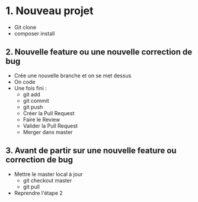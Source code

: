 # 1. Nouveau projet

- Git clone
- composer install

## 2. Nouvelle feature ou une nouvelle correction de bug

- Crée une nouvelle branche et on se met dessus
- On code
- Une fois fini :
  - git add
  - git commit
  - git push
  - Créer la Pull Request
  - Faire le Review
  - Valider la Pull Request
  - Merger dans master

## 3. Avant de partir sur une nouvelle feature ou correction de bug

- Mettre le master local à jour
  - git checkout master
  - git pull
- Reprendre l'étape 2
